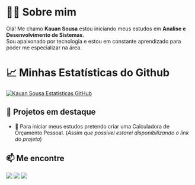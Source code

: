 # 👨‍💻 Sobre mim

Olá! Me chamo **Kauan Sousa** estou iniciando meus estudos em **Analise e Desenvolvimento de Sistemas**.  
Sou apaixonado por tecnologia e estou em constante aprendizado para poder me especializar na área.


# 📈 Minhas Estatísticas do Github

<div>
  
<a href="https://github.com/Kauan0x0">
  
  [![Kauan Sousa Estatísticas GitHub](https://github-readme-stats.vercel.app/api?username=Kauan0x0&show_icons=true&theme=dark&locale=pt-br&include_all_commits=true)](https://github.com/Kauan0x0/github-readme-stats)

</p>

## 🚀 Projetos em destaque

- 🧮 Para iniciar meus estudos pretendo criar uma Calculadora de Orçamento Pessoal. (_Assim que possivel estarei disponíbilizando o link do projeto_)

</div>

## 📫 Me encontre

<div> 
 
  <a href="https://www.instagram.com/kzn.zz7" target="_blank"><img src="https://img.shields.io/badge/-Instagram-%23E4405F?style=for-the-badge&logo=instagram&logoColor=white" target="_blank"></a>
  <a href = "mailto:Sousakauan562@gmail.com"><img src="https://img.shields.io/badge/-Gmail-%23333?style=for-the-badge&logo=gmail&logoColor=white" target="_blank"></a>
  <a href="https://www.linkedin.com/in/kauan-sousa-32259433b" target="_blank"><img src="https://img.shields.io/badge/-LinkedIn-%230077B5?style=for-the-badge&logo=linkedin&logoColor=white" target="_blank"></a> 
  
</div>

